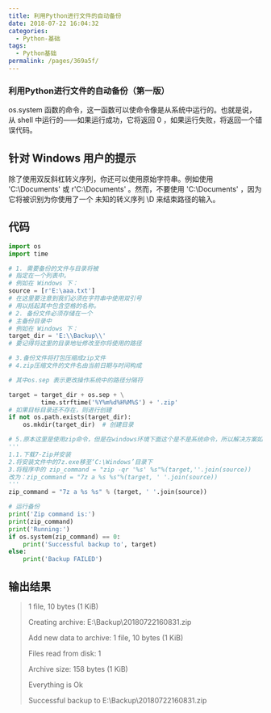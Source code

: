 ```yaml
---
title: 利用Python进行文件的自动备份
date: 2018-07-22 16:04:32
categories: 
  - Python-基础
tags: 
  - Python基础
permalink: /pages/369a5f/
---
```


### 利用Python进行文件的自动备份（第一版）

os.system 函数的命令，这一函数可以使命令像是从系统中运行的。也就是说，从 shell 中运行的——如果运行成功，它将返回 0 ，如果运行失败，将返回一个错误代码。

## 针对 Windows 用户的提示

除了使用双反斜杠转义序列，你还可以使用原始字符串。例如使用 'C:\\Documents' 或
r'C:\Documents' 。然而，不要使用 'C:\Documents' ，因为它将被识别为你使用了一个
未知的转义序列 \D 来结束路径的输入。

## 代码

```python
import os
import time

# 1. 需要备份的文件与目录将被
# 指定在一个列表中。
# 例如在 Windows 下：
source = [r'E:\aaa.txt']
# 在这里要注意到我们必须在字符串中使用双引号
# 用以括起其中包含空格的名称。
# 2. 备份文件必须存储在一个
# 主备份目录中
# 例如在 Windows 下：
target_dir = 'E:\\Backup\\'
# 要记得将这里的目录地址修改至你将使用的路径

# 3.备份文件将打包压缩成zip文件
# 4.zip压缩文件的文件名由当前日期与时间构成

# 其中os.sep 表示更改操作系统中的路径分隔符

target = target_dir + os.sep + \
         time.strftime('%Y%m%d%H%M%S') + '.zip'
# 如果目标目录还不存在，则进行创建
if not os.path.exists(target_dir):
    os.mkdir(target_dir)  # 创建目录

# 5.原本这里是使用zip命令，但是在windows环境下面这个是不是系统命令，所以解决方案如下：
'''
1.1.下载7-Zip并安装
2.将安装文件中的7z.exe移至‘C:\Windows’目录下
3.将程序中的 zip_command = "zip -qr '%s' %s"%(target,''.join(source))
改为：zip_command = "7z a %s %s"%(target, ' '.join(source))
'''
zip_command = "7z a %s %s" % (target, ' '.join(source))

# 运行备份
print('Zip command is:')
print(zip_command)
print('Running:')
if os.system(zip_command) == 0:
    print('Successful backup to', target)
else:
    print('Backup FAILED')
```

<!--more-->

## 输出结果

> 1 file, 10 bytes (1 KiB)
>
> Creating archive: E:\Backup\\20180722160831.zip
>
> Add new data to archive: 1 file, 10 bytes (1 KiB)
>
> Files read from disk: 1
>
> Archive size: 158 bytes (1 KiB)
>
> Everything is Ok
>
> Successful backup to E:\Backup\\20180722160831.zip
